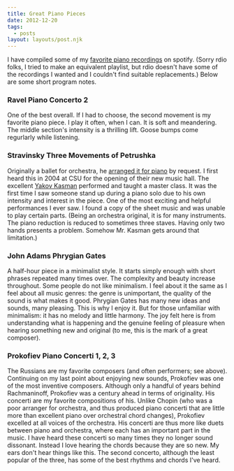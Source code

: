 ```yaml
---
title: Great Piano Pieces
date: 2012-12-20
tags:
  - posts
layout: layouts/post.njk
---
```


I have compiled some of my [favorite piano recordings](http://open.spotify.com/user/128346620/playlist/65QbOiGs3DuWa5I6a9MjXI) on spotify. (Sorry rdio folks, I tried to make an equivalent playlist, but rdio doesn't have some of the recordings I wanted and I couldn't find suitable replacements.) Below are some short program notes.

### Ravel Piano Concerto 2

One of the best overall. If I had to choose, the second movement is my favorite piano piece. I play it often, when I can. It is soft and meandering. The middle section's intensity is a thrilling lift. Goose bumps come regurlarly while listening.

### Stravinsky Three Movements of Petrushka

Originally a ballet for orchestra, he [arranged it for piano](http://en.wikipedia.org/wiki/Trois_mouvements_de_Petrouchka) by request. I first heard this in 2004 at CSU for the opening of their new music hall. The excellent [Yakov Kasman](http://www.yakovkasman.com/) performed and taught a master class. It was the first time I saw someone stand up during a piano solo due to his own intensity and interest in the piece. One of the most exciting and helpful performances I ever saw. I found a copy of the sheet music and was unable to play certain parts. (Being an orchestra original, it is for many instruments. The piano reduction is reduced to sometimes three staves. Having only two hands presents a problem. Somehow Mr. Kasman gets around that limitation.)

### John Adams Phrygian Gates

A half-hour piece in a minimalist style. It starts simply enough with short phrases repeated many times over. The complexity and beauty increase throughout. Some people do not like minimalism. I feel about it the same as I feel about all music genres: the genre is unimportant, the quality of the sound is what makes it good. Phrygian Gates has many new ideas and sounds, many pleasing. This is why I enjoy it. But for those unfamiliar with minimalism: it has no melody and little harmony. The joy felt here is from understanding what is happening and the genuine feeling of pleasure when hearing something new and original (to me, this is the mark of a great composer).

### Prokofiev Piano Concerti 1, 2, 3

The Russians are my favorite composers (and often performers; see above). Continuing on my last point about enjoying new sounds, Prokofiev was one of the most inventive composers. Although only a handful of years behind Rachmaninoff, Prokofiev was a century ahead in terms of originality. His concerti are my favorite compositions of his. Unlike Chopin (who was a poor arranger for orchestra, and thus produced piano concerti that are little more than excellent piano over orchestral chord changes), Prokofiev excelled at all voices of the orchestra. His concerti are thus more like duets between piano and orchestra, where each has an important part in the music. I have heard these concerti so many times they no longer sound dissonant. Instead I love hearing the chords because they are so new. My ears don't hear things like this. The second concerto, although the least popular of the three, has some of the best rhythms and chords I've heard.
